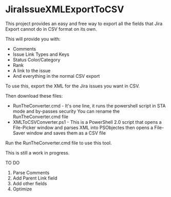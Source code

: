 # JiraIssueXMLExportToCSV
This project provides an easy and free way to export all the fields that Jira Export cannot do in CSV format on its own. 

This will provide you with:
    <ul>
    <li>Comments</li>
    <li>Issue Link Types and Keys</li>
    <li>Status Color/Category</li>
    <li>Rank</li>
    <li>A link to the issue</li>
    <li>And everything in the normal CSV export</li>
    </ul>

To use this, export the XML for the Jira issues you want in CSV.

Then download these files:
<ul>
    <li>RunTheConverter.cmd - It's one line, it runs the powershell script in STA mode and by-passes security
                          You can rename the RunTheConverter.cmd file</li>
    <li>XMLToCSVConverter.ps1 - This is a PowerShell 2.0 script that opens a File-Picker window and parses XML
                          into PSObjectes then opens a File-Saver window and saves them as a CSV file</li>
</ul>
Run the RunTheConverter.cmd file to use this tool.


This is still a work in progress.

TO DO
<ol>
    <li>Parse Comments</li>
    <li>Add Parent Link field</li>
    <li>Add other fields</li>
    <li>Optimize</li>
    </ol>
